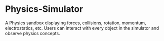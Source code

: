 # Physics-Simulator
A Physics sandbox displaying forces, collisions, rotation, momentum, electrostatics, etc. 
Users can interact with every object in the simulator and observe physics concepts.
